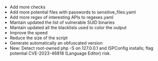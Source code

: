- Add more checks
- Add more potential files with passwords to sensitive_files.yaml
- Add more regex of interesting APIs to regexes.yaml
- Mantain updated the list of vulnerable SUID binaries
- Mantain updated all the blacklists used to color the output
- Improve the speed
- Reduce the size of the script
- Generate automatically an obfuscated version
- New: Detect root-owned php -S on 127.0.0.1 and ISPConfig installs; flag potential CVE-2023-46818 (Language Editor) risk.
